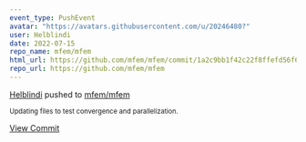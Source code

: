 ```yaml
---
event_type: PushEvent
avatar: "https://avatars.githubusercontent.com/u/20246480?"
user: Helblindi
date: 2022-07-15
repo_name: mfem/mfem
html_url: https://github.com/mfem/mfem/commit/1a2c9bb1f42c22f8ffefd56f620558ccdab0109d
repo_url: https://github.com/mfem/mfem
---
```


<a href='https://github.com/Helblindi' target='_blank'>Helblindi</a> pushed to <a href='https://github.com/mfem/mfem' target='_blank'>mfem/mfem</a>

<small>Updating files to test convergence and parallelization.</small>

<a href='https://github.com/mfem/mfem/commit/1a2c9bb1f42c22f8ffefd56f620558ccdab0109d' target='_blank'>View Commit</a>